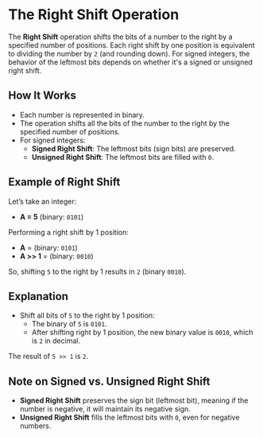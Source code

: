 # The Right Shift Operation

The **Right Shift** operation shifts the bits of a number to the right by a specified number of positions. Each right shift by one position is equivalent to dividing the number by `2` (and rounding down). For signed integers, the behavior of the leftmost bits depends on whether it's a signed or unsigned right shift.

## How It Works

- Each number is represented in binary.
- The operation shifts all the bits of the number to the right by the specified number of positions.
- For signed integers:
  - **Signed Right Shift**: The leftmost bits (sign bits) are preserved.
  - **Unsigned Right Shift**: The leftmost bits are filled with `0`.

## Example of Right Shift

Let’s take an integer:

- **A = 5** (binary: `0101`)

Performing a right shift by 1 position:

- **A** = (binary: `0101`)
- **A >> 1** = (binary: `0010`)

So, shifting `5` to the right by 1 results in `2` (binary `0010`).

## Explanation

- Shift all bits of `5` to the right by 1 position:
  - The binary of `5` is `0101`.
  - After shifting right by 1 position, the new binary value is `0010`, which is `2` in decimal.

The result of `5 >> 1` is `2`.

## Note on Signed vs. Unsigned Right Shift

- **Signed Right Shift** preserves the sign bit (leftmost bit), meaning if the number is negative, it will maintain its negative sign.
- **Unsigned Right Shift** fills the leftmost bits with `0`, even for negative numbers.
